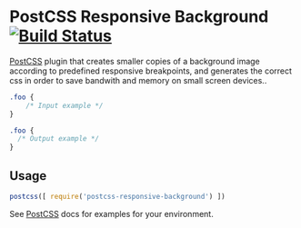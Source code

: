 # PostCSS Responsive Background [![Build Status][ci-img]][ci]

[PostCSS] plugin that creates smaller copies of a background image according to predefined responsive breakpoints, and generates the correct css in order to save bandwith and memory on small screen devices..

[PostCSS]: https://github.com/postcss/postcss
[ci-img]:  https://travis-ci.org/andylbrummer/postcss-responsive-background.svg
[ci]:      https://travis-ci.org/andylbrummer/postcss-responsive-background

```css
.foo {
    /* Input example */
}
```

```css
.foo {
  /* Output example */
}
```

## Usage

```js
postcss([ require('postcss-responsive-background') ])
```

See [PostCSS] docs for examples for your environment.

